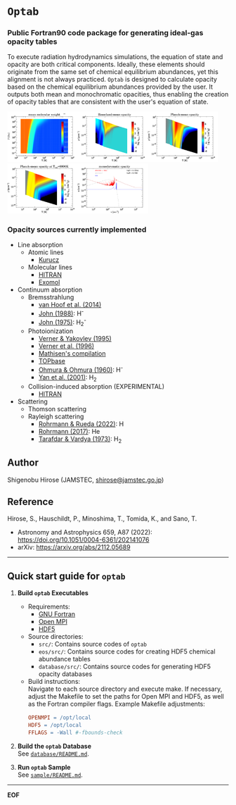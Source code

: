 # **`Optab`**
### **Public Fortran90 code package for generating ideal-gas opacity tables**

To execute radiation hydrodynamics simulations, the equation of state and opacity are both critical components. Ideally, these elements should originate from the same set of chemical equilibrium abundances, yet this alignment is not always practiced. `Optab` is designed to calculate opacity based on the chemical equilibrium abundances provided by the user. It outputs both mean and monochromatic opacities, thus enabling the creation of opacity tables that are consistent with the user's equation of state.

<img src="./sample/tab100/input/eos/eos.eps.png" width="160"><img src="./sample/tab100/output/ross.png" width="160"><img src="./sample/tab100/output/pla.png" width="160"><img src="./sample/tab100/output/pla2.png" width="160"><img src="./sample/tab100/output/mono_03000.png" width="160">

### Opacity sources currently implemented
  - Line absorption
    - Atomic lines
      - [Kurucz](http://kurucz.harvard.edu/)
    - Molecular lines
      - [HITRAN](https://hitran.org/)
      - [Exomol](https://www.exomol.com/)
  - Continuum absorption
    - Bremsstrahlung
      - [van Hoof et al. (2014)](https://doi.org/10.1093/mnras/stu1438)
      - [John (1988)](https://ui.adsabs.harvard.edu/abs/1988A&A...193..189J): H<sup>-</sup>
      - [John (1975)](https://doi.org/10.1093/mnras/172.2.305): H<sub>2</sub><sup>-</sup>
    - Photoionization
      - [Verner & Yakovlev (1995)](https://ui.adsabs.harvard.edu/abs/1995A&AS..109..125V)
      - [Verner et al. (1996)](https://ui.adsabs.harvard.edu/abs/1996ApJ...465..487V)
      - [Mathisen's compilation](https://inis.iaea.org/search/search.aspx?orig_q=RN:16033032)
      - [TOPbase](http://cdsweb.u-strasbg.fr/topbase/topbase.html)
      - [Ohmura & Ohmura (1960)](https://doi.org/10.1103/PhysRev.118.154): H<sup>-</sup>
      - [Yan et al. (2001)](https://iopscience.iop.org/article/10.1086/322775): H<sub>2</sub>
    - Collision-induced absorption (EXPERIMENTAL)
      - [HITRAN](https://hitran.org/cia/)
  - Scattering
    - Thomson scattering
    - Rayleigh scattering
      - [Rohrmann & Rueda (2022)](https://doi.org/10.1051/0004-6361/202243883): H
      - [Rohrmann (2017)](https://doi.org/10.1093/mnras/stx2440): He
      - [Tarafdar & Vardya (1973)](https://doi.org/10.1093/mnras/163.3.261): H<sub>2</sub>

## Author
Shigenobu Hirose (JAMSTEC, shirose@jamstec.go.jp)

## Reference
Hirose, S., Hauschildt, P., Minoshima, T., Tomida, K., and Sano, T.
- Astronomy and Astrophysics 659, A87 (2022): https://doi.org/10.1051/0004-6361/202141076 
- arXiv: https://arxiv.org/abs/2112.05689

---
## Quick start guide for `optab`
1. **Build `optab` Executables**
    - Requirements:
      - [GNU Fortran](https://gcc.gnu.org/)
      - [Open MPI](https://www.open-mpi.org/)
      - [HDF5](https://www.hdfgroup.org/solutions/hdf5/)
    - Source directories:
      - `src/`: Contains source codes of `optab`
      - `eos/src/`: Contains source codes for creating HDF5 chemical abundance tables
      - `database/src/`: Contains source codes for generating HDF5 opacity databases
    - Build instructions:\
      Navigate to each source directory and execute make. If necessary, adjust the Makefile to set the paths for Open MPI and HDF5, as well as the Fortran compiler flags. Example Makefile adjustments:
      ```makefile
      OPENMPI = /opt/local
      HDF5 = /opt/local
      FFLAGS = -Wall #-fbounds-check
      ```

1. **Build the `optab` Database**\
  See [`database/README.md`](database/README.md).

1. **Run `optab` Sample**\
  See [`sample/README.md`](sample/README.md).
---
**EOF**
